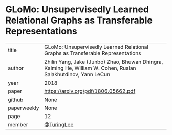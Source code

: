 # GLoMo: Unsupervisedly Learned Relational Graphs as Transferable Representations

|  |  |
| :--- | :--- |
| title | GLoMo: Unsupervisedly Learned Relational Graphs as Transferable Representations |
| author | Zhilin Yang, Jake (Junbo) Zhao, Bhuwan Dhingra, Kaiming He, William W. Cohen, Ruslan Salakhutdinov, Yann LeCun |
| year | 2018 |
| paper | https://arxiv.org/pdf/1806.05662.pdf |
| github | None |
| paperweekly | None |
| page | 12 |
| member | [@TuringLee](https://github.com/TuringLee) |
